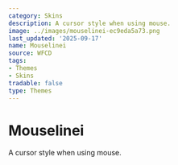 ```yaml
---
category: Skins
description: A cursor style when using mouse.
image: ../images/mouselinei-ec9eda5a73.png
last_updated: '2025-09-17'
name: Mouselinei
source: WFCD
tags:
- Themes
- Skins
tradable: false
type: Themes
---
```


# Mouselinei

A cursor style when using mouse.

